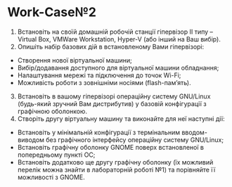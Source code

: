 <h1>Work-Case№2</h1>

1. Встановіть на своїй домашній робочій станції гіпервізор ІІ типу – Virtual Box, VMWare Workstation, Hyper-V (або інший на Ваш вибір).
2. Опишіть набір базових дій в встановленому Вами гіпервізорі:
- Створення нової віртуальної машини;
- Вибір/додавання доступного для віртуальної машини обладнання;
- Налаштування мережі та підключення до точок Wi-Fi;
- Можливість роботи з зовнішніми носіями (flash-пам’ять).
3. Встановіть в вашому гіпервізорі операційну систему GNU/Linux (будь-який зручний Вам дистрибутив) у базовій конфігурації з графічною оболонкою.
4. Створіть другу віртуальну машину та виконайте для неї наступні дії:
- Встановіть у мінімальній конфігурації з термінальним вводом-виводом без графічного інтерфейсу операційну систему GNU/Linux;
- Встановіть графічну оболонку GNOME поверх встановленої в попередньому пункті ОС;
- Встановіть додатково ще другу графічну оболонку (їх можливий перелік можна знайти в лабораторній роботі №1) та порівняйте її можливості з GNOME.

